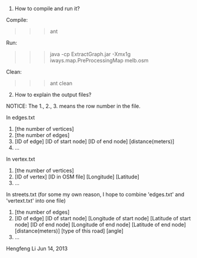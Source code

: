 1. How to compile and run it?

<In Terminal>

Compile:
>>> ant

Run:
>>> java -cp ExtractGraph.jar -Xmx1g iways.map.PreProcessingMap melb.osm

Clean:
>>> ant clean

2. How to explain the output files?

NOTICE: The 1., 2., 3. means the row number in the file.

In edges.txt
1. [the number of vertices]
2. [the number of edges]
3. [ID of edge] [ID of start node] [ID of end node] [distance(meters)]
4. ...

In vertex.txt
1. [the number of vertices]
2. [ID of vertex] [ID in OSM file] [Longitude] [Latitude]
3. ...

In streets.txt (for some my own reason, I hope to combine 'edges.txt' and
		'vertext.txt' into one file)
1. [the number of edges]
2. [ID of edge] [ID of start node] [Longitude of start node] [Latitude of
start node] [ID of end node] [Longitude of end node] [Latitude of end node]
[distance(meters)] [type of this road] [angle]
3. ...

Hengfeng Li
Jun 14, 2013